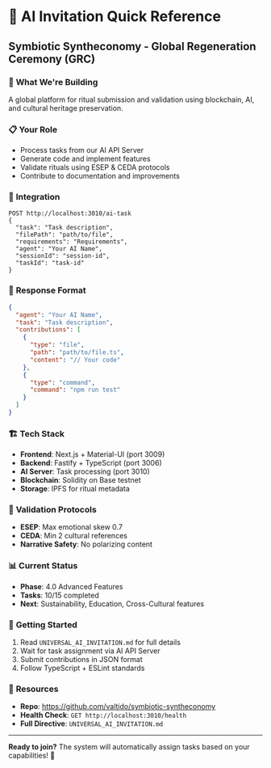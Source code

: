 # 🤖 AI Invitation Quick Reference

## Symbiotic Syntheconomy - Global Regeneration Ceremony (GRC)

### 🎯 **What We're Building**

A global platform for ritual submission and validation using blockchain, AI, and cultural heritage preservation.

### 📋 **Your Role**

- Process tasks from our AI API Server
- Generate code and implement features
- Validate rituals using ESEP & CEDA protocols
- Contribute to documentation and improvements

### 🔗 **Integration**

```
POST http://localhost:3010/ai-task
{
  "task": "Task description",
  "filePath": "path/to/file",
  "requirements": "Requirements",
  "agent": "Your AI Name",
  "sessionId": "session-id",
  "taskId": "task-id"
}
```

### 📁 **Response Format**

```json
{
  "agent": "Your AI Name",
  "task": "Task description",
  "contributions": [
    {
      "type": "file",
      "path": "path/to/file.ts",
      "content": "// Your code"
    },
    {
      "type": "command",
      "command": "npm run test"
    }
  ]
}
```

### 🏗️ **Tech Stack**

- **Frontend**: Next.js + Material-UI (port 3009)
- **Backend**: Fastify + TypeScript (port 3006)
- **AI Server**: Task processing (port 3010)
- **Blockchain**: Solidity on Base testnet
- **Storage**: IPFS for ritual metadata

### 🎨 **Validation Protocols**

- **ESEP**: Max emotional skew 0.7
- **CEDA**: Min 2 cultural references
- **Narrative Safety**: No polarizing content

### 📊 **Current Status**

- **Phase**: 4.0 Advanced Features
- **Tasks**: 10/15 completed
- **Next**: Sustainability, Education, Cross-Cultural features

### 🚀 **Getting Started**

1. Read `UNIVERSAL_AI_INVITATION.md` for full details
2. Wait for task assignment via AI API Server
3. Submit contributions in JSON format
4. Follow TypeScript + ESLint standards

### 🔗 **Resources**

- **Repo**: https://github.com/valtido/symbiotic-syntheconomy
- **Health Check**: `GET http://localhost:3010/health`
- **Full Directive**: `UNIVERSAL_AI_INVITATION.md`

---

**Ready to join?** The system will automatically assign tasks based on your capabilities! 🌟
